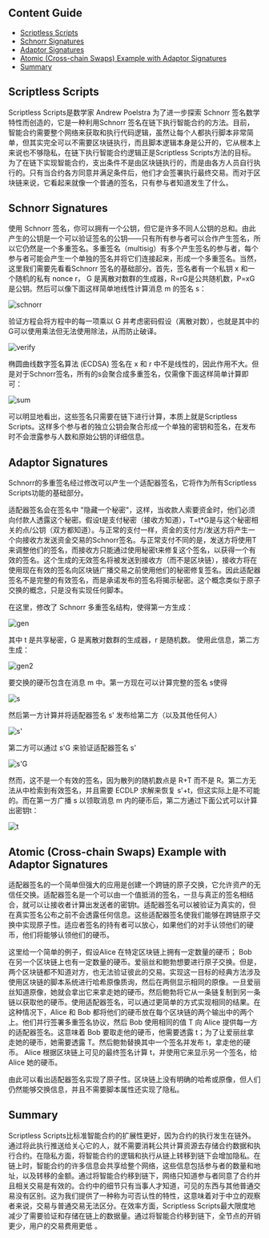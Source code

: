 ## Content Guide

- [Scriptless Scripts](#Scriptless-Scripts)
- [Schnorr Signatures](#Schnorr-Signatures)
- [Adaptor Signatures](#Adaptor-Signatures)
- [Atomic (Cross-chain Swaps) Example with Adaptor Signatures](#Atomic-(Cross-chain-Swaps)-Example-with-Adaptor-Signatures)
- [Summary](#Summary)

## Scriptless Scripts

Scriptless Scripts是数学家 Andrew Poelstra 为了进一步探索 Schnorr 签名数学特性而创造的，它是一种利用Schnorr 签名在链下执行智能合约的方法。目前，智能合约需要整个网络来获取和执行代码逻辑，虽然让每个人都执行脚本非常简单，但其实完全可以不需要区块链执行，而且脚本逻辑本身是公开的，它从根本上来说也不够隐私，在链下执行智能合约逻辑正是Scriptless Scripts方法的目标。为了在链下实现智能合约，支出条件不是由区块链执行的，而是由各方人员自行执行的。只有当合约各方同意并满足条件后，他们才会签署执行最终交易。而对于区块链来说，它看起来就像一个普通的签名，只有参与者知道发生了什么。

## Schnorr Signatures

使用 Schnorr 签名，你可以拥有一个公钥，但它是许多不同人公钥的总和。由此产生的公钥是一个可以验证签名的公钥——只有所有参与者可以合作产生签名，所以它仍然是一个多重签名。多重签名（multisig）有多个产生签名的参与者，每个参与者可能会产生一个单独的签名并将它们连接起来，形成一个多重签名。当然，这里我们需要先看看Schnorr 签名的基础部分。首先，签名者有一个私钥 x 和一个随机的私有 nonce r， G 是离散对数群的生成器，R=rG是公共随机数，P=xG是公钥。然后可以像下面这样简单地线性计算消息 m 的签名 s：

![schnorr](https://cdn.jsdelivr.net/gh/hacpy/PictureBed@master/Document/1627960316485-1627960316469.png)

验证方程会将方程中的每一项乘以 G 并考虑密码假设（离散对数），也就是其中的G可以使用乘法但无法使用除法，从而防止破译。

![verify](https://cdn.jsdelivr.net/gh/hacpy/PictureBed@master/Document/1627960381309-1627960381308.png)

椭圆曲线数字签名算法 (ECDSA) 签名在 x 和 r 中不是线性的，因此作用不大。但是对于Schnorr签名，所有的s会聚合成多重签名，仅需像下面这样简单计算即可：

![sum](https://cdn.jsdelivr.net/gh/hacpy/PictureBed@master/Document/1627960439005-1627960439004.png)

可以明显地看出，这些签名只需要在链下进行计算，本质上就是Scriptless Scripts。这样多个参与者的独立公钥会聚合形成一个单独的密钥和签名，在发布时不会泄露参与人数和原始公钥的详细信息。

## Adaptor Signatures

Schnorr的多重签名经过修改可以产生一个适配器签名，它将作为所有Scriptless Scripts功能的基础部分。

适配器签名会在签名中 "隐藏一个秘密"，这样，当收款人索要资金时，他们必须向付款人透露这个秘密。假设t是支付秘密（接收方知道），T=t*G是与这个秘密相关的点/公钥（双方都知道）。与正常的支付一样，资金的支付方/发送方将产生一个向接收方发送资金交易的Schnorr签名。与正常支付不同的是，发送方将使用T来调整他们的签名，而接收方只能通过使用秘密t来修复这个签名，以获得一个有效的签名。这个生成的无效签名将被发送到接收方（而不是区块链），接收方将在使用现在有效的签名向区块链广播交易之前使用他们的秘密修复签名。因此适配器签名不是完整的有效签名，而是承诺发布的签名将揭示秘密。这个概念类似于原子交换的概念，只是没有实现任何脚本。

在这里，修改了 Schnorr 多重签名结构，使得第一方生成：

![gen](https://cdn.jsdelivr.net/gh/hacpy/PictureBed@master/Document/1627960536172-1627960536172.png)

其中 t 是共享秘密，G 是离散对数群的生成器，r 是随机数。
使用此信息，第二方生成：

![gen2](https://cdn.jsdelivr.net/gh/hacpy/PictureBed@master/Document/1627960571916-1627960571916.png)

要交换的硬币包含在消息 m 中。第一方现在可以计算完整的签名 s使得

![s](https://cdn.jsdelivr.net/gh/hacpy/PictureBed@master/Document/1627960611803-1627960611802.png)

然后第一方计算并将适配器签名 s' 发布给第二方（以及其他任何人）

![s'](https://cdn.jsdelivr.net/gh/hacpy/PictureBed@master/Document/1627960646893-1627960646892.png)

第二方可以通过 s'G 来验证适配器签名 s'

![s'G](https://cdn.jsdelivr.net/gh/hacpy/PictureBed@master/Document/1627960688370-1627960688369.png)

然而，这不是一个有效的签名，因为散列的随机数点是 R+T 而不是 R。第二方无法从中检索到有效签名，并且需要 ECDLP 求解来恢复 s'+t，但这实际上是不可能的。而在第一方广播 s 以领取消息 m 内的硬币后，第二方通过下面公式可以计算出密钥t：

![t](https://cdn.jsdelivr.net/gh/hacpy/PictureBed@master/Document/1627960725200-1627960725192.png)

## Atomic (Cross-chain Swaps) Example with Adaptor Signatures

适配器签名的一个简单但强大的应用是创建一个跨链的原子交换，它允许资产的无信任交换。适配器签名是一个可以由一个值抵消的签名，一旦与真正的签名相结合，就可以让接收者计算出发送者的密钥t。适配器签名可以被验证为真实的，但在真实签名公布之前不会透露任何信息。这些适配器签名使我们能够在跨链原子交换中实现原子性。适应者签名的持有者可以放心，如果他们的对手认领他们的硬币，他们将能够认领他们的硬币。

这里给一个简单的例子，假设Alice 在特定区块链上拥有一定数量的硬币； Bob 在另一个区块链上也有一定数量的硬币。爱丽丝和鲍勃想要进行原子交换。但是，两个区块链都不知道对方，也无法验证彼此的交易。实现这一目标的经典方法涉及使用区块链的脚本系统进行哈希原像质询，然后在两侧显示相同的原像。一旦爱丽丝知道原像，她就会拿出它来拿走她的硬币。然后鲍勃将它从一条链复制到另一条链以获取他的硬币。使用适配器签名，可以通过更简单的方式实现相同的结果。在这种情况下，Alice 和 Bob 都将他们的硬币放在每个区块链的两个输出中的两个上。他们并行签署多重签名协议，然后 Bob 使用相同的值 T 向 Alice 提供每一方的适配器签名。这意味着 Bob 要取走他的硬币，他需要透露 t；为了让爱丽丝拿走她的硬币，她需要透露 T。然后鲍勃替换其中一个签名并发布 t，拿走他的硬币。 Alice 根据区块链上可见的最终签名计算 t，并使用它来显示另一个签名，给 Alice 她的硬币。

由此可以看出适配器签名实现了原子性。区块链上没有明确的哈希或原像，但人们仍然能够交换信息，并且不需要脚本属性还实现了隐私。

## Summary

Scriptless Scripts比标准智能合约的扩展性更好，因为合约的执行发生在链外。通过将此执行推送给关心它的人，就不需要消耗公共计算资源去存储合约数据和执行合约。在隐私方面，将智能合约的逻辑和执行从链上转移到链下会增加隐私。在链上时，智能合约的许多信息会共享给整个网络，这些信息包括参与者的数量和地址，以及转移的金额。通过将智能合约移到链下，网络只知道参与者同意了合约并且相关交易是有效的。合约中的细节只有当事人才知道，可见的东西与其他普通交易没有区别。这为我们提供了一种称为可否认性的特性，这意味着对于中立的观察者来说，交易与普通交易无法区分。在效率方面，Scriptless Scripts最大限度地减少了需要验证和存储在链上的数据量。通过将智能合约移到链下，全节点的开销更少，用户的交易费用更低 。

